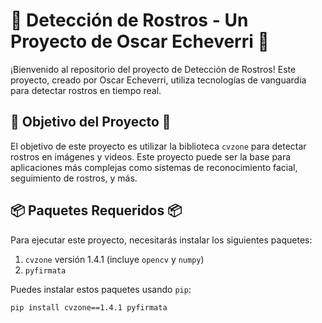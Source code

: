 # 🚀 Detección de Rostros - Un Proyecto de Oscar Echeverri 🚀

¡Bienvenido al repositorio del proyecto de Detección de Rostros! Este proyecto, creado por Oscar Echeverri, utiliza tecnologías de vanguardia para detectar rostros en tiempo real.

## 🎯 Objetivo del Proyecto 🎯

El objetivo de este proyecto es utilizar la biblioteca `cvzone` para detectar rostros en imágenes y videos. Este proyecto puede ser la base para aplicaciones más complejas como sistemas de reconocimiento facial, seguimiento de rostros, y más.

## 📦 Paquetes Requeridos 📦

Para ejecutar este proyecto, necesitarás instalar los siguientes paquetes:

1. `cvzone` versión 1.4.1 (incluye `opencv` y `numpy`)
2. `pyfirmata`

Puedes instalar estos paquetes usando `pip`:

```bash
pip install cvzone==1.4.1 pyfirmata
